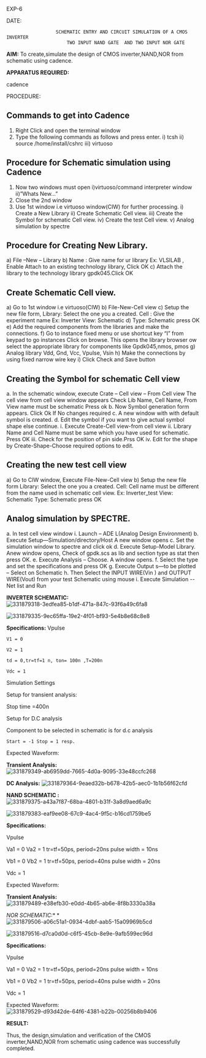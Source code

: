 EXP-6

DATE:

                      SCHEMATIC ENTRY AND CIRCUIT SIMULATION OF A CMOS INVERTER
                          TWO INPUT NAND GATE  AND TWO INPUT NOR GATE

**AIM:**
To create,simulate the design of CMOS inverter,NAND,NOR from schematic using cadence.

**APPARATUS REQUIRED:**

cadence

PROCEDURE:
## Commands to get into Cadence

1.	Right Click and open the terminal window
2.	Type the following commands as follows and press enter.
          i)	tcsh
          ii)	source /home/install/cshrc
          iii)	virtuoso 
## Procedure for Schematic simulation using Cadence
1.	Now two windows must open i)virtuoso/command interpreter window ii)”Whats New…”
2.	Close the 2nd window
3.	Use 1st window i.e virtuoso window(CIW) for further processing.
          i)	Create a New Library
          ii)	Create Schematic Cell view.
          iii)	Create the Symbol for schematic Cell view.
          iv)	Create the test Cell view.
          v)	Analog simulation by spectre
## Procedure for Creating New Library.
a)	File –New – Library
b)	Name : Give name for ur library Ex: VLSILAB , Enable Attach to an existing technology library, Click OK
c)	Attach the library to the technology library gpdk045.Click OK
## Create Schematic Cell view.
a)	Go to 1st window i.e virtuoso(CIW)
b)	File-New-Cell view
c)	Setup the new file form, Library: Select the one you a created. Cell : Give the experiment name Ex: Inverter View: Schematic
d)	Type: Schematic press OK
e)	Add the required components from the libraries and make the connections.
f)	Go to instance fixed menu or use shortcut key “I” from keypad to go instances Click on browse. This opens the library browser ow select the appropriate library for components like Gpdk045,nmos, pmos
g)	Analog library	Vdd, Gnd, Vcc, Vpulse, Vsin
h)	Make the connections by using fixed narrow wire key
i)	Click Check and Save button


## Creating the Symbol for schematic Cell view
a.	In the schematic window, execute
          Crate – Cell view – From Cell view
          The cell view from cell view window appears
          Check Lib Name, Cell Name, From View name must be schematic Press ok
b.	Now Symbol generation form appears. Click Ok If No changes required
c.	A new window with with default symbol is created.
d.	Edit the symbol if you want to give actual symbol shape else continue.
          i.	Execute Create-Cell view-from cell view
          ii.	Library Name and Cell Name must be same which you have used for schematic. Press OK
          iii.	Check for the position of pin side.Prss OK
          iv.	Edit for the shape by Create-Shape-Choose required options to edit.
## Creating the new test cell view

a)	Go to CIW window, Execute File-New-Cell view
b)	Setup the new file form
Library: Select the one you a created.
          Cell: Cell name must be different from the name used in schematic cell view. Ex: Inverter_test
          View: Schematic
          Type: Schematic  press OK
## Analog simulation by SPECTRE.
a.	In test cell view window
i.	Launch – ADE L(Analog Design Environment)
b.	Execute Setup—Simulation/directory/Host A new window opens
c.	Set the simulation window to spectre and click ok
d.	Execute Setup-Model Library. Anew window opens, Check of gpdk.scs as lib and section type as stat then press OK.
e.	Execute Analysis – Choose. A window opens.
f.	Select the type and set the specifications and press OK
g.	Execute Output s—to be plotted – Select on Schematic
h.	Then Select the INPUT WIRE(Vin ) and OUTPUT WIRE(Vout) from your test Schematic using mouse
i.	Execute Simulation -- Net list and Run

**INVERTER SCHEMATIC:**
![331879318-3edfea85-b1df-471a-847c-93f6a49c6fa8](https://github.com/durgareddy654/VLSI-LAB-EXP-6/assets/161814262/008f04e0-2135-4698-9056-d3a2db3ebd84)

![331879335-9ec65ffa-19e2-4f01-bf93-5e4b8e68c8e8](https://github.com/durgareddy654/VLSI-LAB-EXP-6/assets/161814262/e79cf0e7-0210-430c-947d-7e0dfcce1c19)



**Specifications:**
Vpulse 

    V1 = 0	       
   
    V2 = 1
    
    td = 0,tr=tf=1 n, ton= 100n ,T=200n
    
    Vdc = 1

Simulation Settings

Setup for transient analysis:

   Stop time =400n

Setup for D.C analysis

Component to be selected in schematic is for d.c analysis

    Start = -1 Stop = 1 resp.

Expected Waveform:

**Transient Analysis:**
![331879349-ab6959dd-7665-4d0a-9095-33e48ccfc268](https://github.com/durgareddy654/VLSI-LAB-EXP-6/assets/161814262/13a38eb0-1859-485f-92ce-b37a8b219aaf)


**DC Analysis:**
![331879364-9eaed32b-b678-42b5-aec0-1b1b56f62cfd](https://github.com/durgareddy654/VLSI-LAB-EXP-6/assets/161814262/3ce99183-03a4-4aa2-8c13-f4534a89679b)

**NAND SCHEMATIC :**
![331879375-a43a7f87-68ba-4801-b31f-3a8d9aed6a9c](https://github.com/durgareddy654/VLSI-LAB-EXP-6/assets/161814262/48d4832a-9d72-4cc3-a82f-d8545fac1531)

![331879383-eaf9ee08-67c9-4ac4-9f5c-b16cd1759be5](https://github.com/durgareddy654/VLSI-LAB-EXP-6/assets/161814262/34c87afc-f0a9-4424-ae91-dec6970b8ec4)



**Specifications:**

Vpulse 

Va1 = 0 Va2 = 1 tr=tf=50ps, period=20ns pulse width = 10ns

Vb1 = 0 Vb2 = 1 tr=tf=50ps, period=40ns pulse width = 20ns

Vdc = 1

Expected Waveform:

**Transient Analysis:**
![331879489-e38efb30-e0dd-4b65-ab6e-8f8b3330a38a](https://github.com/durgareddy654/VLSI-LAB-EXP-6/assets/161814262/c97abafa-486e-4f63-ae22-a6e770daad41)


*NOR SCHEMATIC:**
*![331879506-a06c51a1-0934-4dbf-aab5-15a09969b5cd](https://github.com/durgareddy654/VLSI-LAB-EXP-6/assets/161814262/6eef0bb2-5d82-41c8-9174-3d7b31220451)


![331879516-d7ca0d0d-c6f5-45cb-8e9e-9afb599ec96d](https://github.com/durgareddy654/VLSI-LAB-EXP-6/assets/161814262/9c838645-aa08-4dd6-ab03-028c4af5caff)


**Specifications:**

Vpulse 

Va1 = 0 Va2 = 1 tr=tf=50ps, period=20ns pulse width = 10ns

Vb1 = 0 Vb2 = 1 tr=tf=50ps, period=40ns pulse width = 20ns

Vdc = 1

Expected Waveform:
![331879529-d93d42de-64f6-4381-b22b-00256b8b9406](https://github.com/durgareddy654/VLSI-LAB-EXP-6/assets/161814262/a54e8816-ca61-41b5-908c-b6317a4a4c79)



**RESULT:**

Thus, the design,simulation and verification of the CMOS inverter,NAND,NOR from schematic using cadence was successfully completed.
